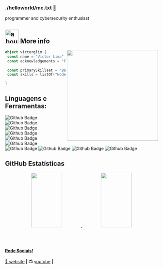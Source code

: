 ### ./helloworld/me.txt 👋

programmer and cybersecurity enthusiast

## <img width="45" alt="about" src="https://raw.github.com/elizarov/elizarov/master/about.png"> More info

<img align="right" width="300" src="https://i2.wp.com/allhtaccess.info/wp-content/uploads/2018/03/programming.gif?fit=1281%2C716&ssl=1" />

```kotlin
object victorglim {
 const name = "Victor Lima"
 const acknowledgements = "Fullstack Developer"
 
 const primarySkillset = "Back end Development"
 const skills = listOf("Node.js", "React", "Typescript", "Python", "Django") 

}
```

## **Linguagens e Ferramentas:**  

![Github Badge](https://img.shields.io/badge/typescript-%23007acc.svg?logo=typescript&logoColor=white&style=for-the-badge)
![Github Badge](https://img.shields.io/badge/React_Native-20232A?style=for-the-badge&logo=react&logoColor=61DAFB)
![Github Badge](https://img.shields.io/badge/React-20232A?style=for-the-badge&logo=react&logoColor=61DAFB)
![Github Badge](https://img.shields.io/badge/Next-black?style=for-the-badge&logo=next.js&logoColor=white)
![Github Badge](https://img.shields.io/badge/-GraphQL-E10098?style=for-the-badge&logo=graphql&logoColor=white)
![Github Badge](https://img.shields.io/badge/GraphQl-E10098?style=for-the-badge&logo=graphql&logoColor=white)
![Github Badge](https://img.shields.io/badge/Tailwind_CSS-38B2AC?style=for-the-badge&logo=tailwind-css&logoColor=white)
![Github Badge](https://img.shields.io/badge/styled--components-DB7093?style=for-the-badge&logo=styled-components&logoColor=white)
![Github Badge](https://img.shields.io/badge/mac%20os-000000?style=for-the-badge&logo=apple&logoColor=white)
![Github Badge](https://img.shields.io/badge/GIT-E44C30?style=for-the-badge&logo=git&logoColor=white)

## **GitHub Estatísticas**

<div align="center">
  <a href="https://github.com/aizzxn">
   <img height="180em" width="45%" src="https://github-readme-stats.vercel.app/api/top-langs/?username=aizzxn&layout=compact&langs_count=7&theme=dracula"/>
  <img height="180em" width="45%" src="https://github-readme-stats.vercel.app/api?username=aizzxn&show_icons=true&theme=dracula&include_all_commits=true&count_private=true"/> 
</div>
  
  ##
 
<div> 

[website]: https://aizzxn.vercel.app/
[youtube]: https://www.youtube.com/@aizzxn/
<br>

#### Rede Sociais!

🏡 [website][website] **|** 
📺 [youtube][youtube] **|** 

 



